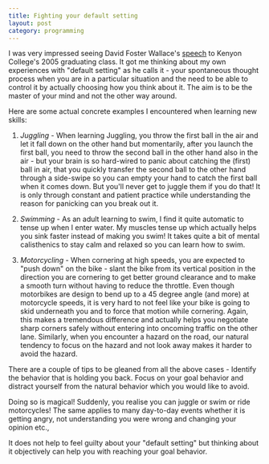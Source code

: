 ```yaml
---
title: Fighting your default setting
layout: post
category: programming
---
```


I was very impressed seeing David Foster Wallace's [speech](https://www.youtube.com/watch?v=PhhC_N6Bm_s) to Kenyon College's 2005 graduating class. It got me thinking about my own experiences with "default setting" as he calls it - your spontaneous thought process when you are in a particular situation and the need to be able to control it by actually choosing how you think about it. The aim is to be the master of your mind and not the other way around.

Here are some actual concrete examples I encountered when learning new skills:

1. *Juggling* - When learning Juggling, you throw the first ball in the air and let it fall down on the other hand but momentarily, after you launch the first ball, you need to throw the second ball in the other hand also in the air - but your brain is so hard-wired to panic about catching the (first) ball in air, that you quickly transfer the second ball to the other hand through a side-swipe so you can empty your hand to catch the first ball when it comes down. But you'll never get to juggle them if you do that! It is only through constant and patient practice while understanding the reason for panicking can you break out it.

2. *Swimming* - As an adult learning to swim, I find it quite automatic to tense up when I enter water. My muscles tense up which actually helps you sink faster instead of making you swim! It takes quite a bit of mental calisthenics to stay calm and relaxed so you can learn how to swim.

3. *Motorcycling* - When cornering at high speeds, you are expected to "push down" on the bike - slant the bike from its vertical position in the direction you are cornering to get better ground clearance and to make a smooth turn without having to reduce the throttle. Even though motorbikes are design to bend up to a 45 degree angle (and more) at motorcycle speeds, it is very hard to not feel like your bike is going to skid underneath you and to force that motion while cornering. Again, this makes a tremendous difference and actually helps you negotiate sharp corners safely without entering into oncoming traffic on the other lane. Similarly, when you encounter a hazard on the road, our natural tendency to focus on the hazard and not look away makes it harder to avoid the hazard.


There are a couple of tips to be gleaned from all the above cases - Identify the behavior that is holding you back. Focus on your goal behavior and distract yourself from the natural behavior which you would like to avoid.

Doing so is magical! Suddenly, you realise you can juggle or swim or ride motorcycles! The same applies to many day-to-day events whether it is getting angry, not understanding you were wrong and changing your opinion etc., 

It does not help to feel guilty about your "default setting" but thinking about it objectively can help you with reaching your goal behavior.
